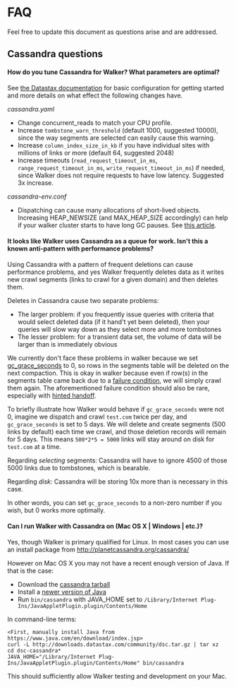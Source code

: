 # FAQ

Feel free to update this document as questions arise and are addressed.

## Cassandra questions

#### How do you tune Cassandra for Walker? What parameters are optimal?

See [the Datastax
documentation](http://www.datastax.com/documentation/cassandra/2.1/cassandra/configuration/configTOC.html)
for basic configuration for getting started and more details on what effect
the following changes have.

*cassandra.yaml*
- Change concurrent_reads to match your CPU profile.
- Increase `tombstone_warn_threshold` (default 1000, suggested 10000), since
  the way segments are selected can easily cause this warning.
- Increase `column_index_size_in_kb` if you have individual sites with millions
  of links or more (default 64, suggested 2048)
- Increase timeouts (`read_request_timeout_in_ms`,
  `range_request_timeout_in_ms`, `write_request_timeout_in_ms`) if needed,
  since Walker does not require requests to have low latency. Suggested 3x
  increase.

*cassandra-env.conf*
- Dispatching can cause many allocations of short-lived objects. Increasing
  HEAP_NEWSIZE (and MAX_HEAP_SIZE accordingly) can help if your walker cluster
  starts to have long GC pauses. See [this
  article](http://tech.shift.com/post/74311817513/cassandra-tuning-the-jvm-for-read-heavy-workloads).

#### It looks like Walker uses Cassandra as a queue for work. Isn't this a known anti-pattern with performance problems?

Using Cassandra with a pattern of frequent deletions can cause performance
problems, and yes Walker frequently deletes data as it writes new crawl
segments (links to crawl for a given domain) and then deletes them.

Deletes in Cassandra cause two separate problems:
- The larger problem: if you frequently issue queries with criteria that would
  select deleted data (if it hand't yet been deleted), then your queries will
  slow way down as they select more and more tombstones
- The lesser problem: for a transient data set, the volume of data will be
  larger than is immediately obvious

We currently don't face these problems in walker because we set
[gc_grace_seconds](http://www.datastax.com/documentation/cql/3.1/cql/cql_reference/tabProp.html)
to 0, so rows in the segments table will be deleted on the next compaction.
This is okay in walker because even if row(s) in the segments table came back
due to a [failure
condition](http://lostechies.com/ryansvihla/2014/10/20/domain-modeling-around-deletes-or-using-cassandra-as-a-queue-even-when-you-know-better/),
we will simply crawl them again. The aforementioned failure condition should
also be rare, especially with [hinted
handoff](http://www.datastax.com/documentation/cassandra/2.0/cassandra/dml/dml_about_hh_c.html).

To briefly illustrate how Walker would behave if `gc_grace_seconds` were not 0,
imagine we dispatch and crawl `test.com` twice per day, and `gc_grace_seconds`
is set to 5 days. We will delete and create segments (500 links by default)
each time we crawl, and those deletion records will remain for 5 days. This
means `500*2*5 = 5000` links will stay around on disk for `test.com` at a time.

Regarding *selecting* segments: Cassandra will have to ignore 4500 of those
5000 links due to tombstones, which is bearable.

Regarding *disk*: Cassandra will be storing 10x more than is necessary in this
case.

In other words, you can set `gc_grace_seconds` to a non-zero number if you
wish, but 0 works more optimally.

#### Can I run Walker with Cassandra on (Mac OS X | Windows | etc.)?

Yes, though Walker is primary qualified for Linux. In most cases you can use an
install package from http://planetcassandra.org/cassandra/

However on Mac OS X you may not have a recent enough version of Java. If that
is the case:
- Download the [cassandra tarball](http://planetcassandra.org/cassandra/)
- Install a [newer version of Java](https://www.java.com/en/download/index.jsp)
- Run `bin/cassandra` with JAVA_HOME set to `/Library/Internet
  Plug-Ins/JavaAppletPlugin.plugin/Contents/Home`

In command-line terms:

    <First, manually install Java from https://www.java.com/en/download/index.jsp>
    curl -L http://downloads.datastax.com/community/dsc.tar.gz | tar xz
    cd dsc-cassandra*
    JAVA_HOME="/Library/Internet Plug-Ins/JavaAppletPlugin.plugin/Contents/Home" bin/cassandra

This should sufficiently allow Walker testing and development on your Mac.
